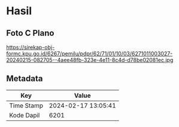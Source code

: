 # Hasil

## Foto C Plano

https://sirekap-obj-formc.kpu.go.id/6267/pemilu/pdpr/62/71/01/10/03/6271011003027-20240215-082705--4aee48fb-323e-4e11-8c4d-d78be02081ec.jpg


## Metadata

| Key        | Value               |
| ---------- | ------------------- |
| Time Stamp | 2024-02-17 13:05:41 |
| Kode Dapil | 6201                |



